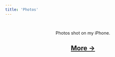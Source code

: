 ```yaml
---
title: 'Photos'
---
```

<center>
<br>
    <p>Photos shot on my iPhone.</>
    <br>
<p>
<script src="//nerdiedad.com/tools/rss-to-html/?url=https%3A%2F%2Fijustyn.com%2Fphotos%2Frss&showtitle=false&showempty=true&type=js">
</script>
<h2>
<a href="https://photos.ijustyn.com/?next_cursor=1461474660000&sort=newest_first">More →</a>
</h2>
</center>
